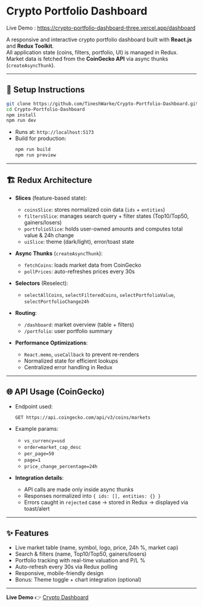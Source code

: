 # Crypto Portfolio Dashboard

Live Demo : https://crypto-portfolio-dashboard-three.vercel.app/dashboard

A responsive and interactive crypto portfolio dashboard built with **React.js** and **Redux Toolkit**.  
All application state (coins, filters, portfolio, UI) is managed in Redux.  
Market data is fetched from the **CoinGecko API** via async thunks (`createAsyncThunk`).

---

## 🚀 Setup Instructions

```bash
git clone https://github.com/TineshWarke/Crypto-Portfolio-Dashboard.git
cd Crypto-Portfolio-Dashboard
npm install
npm run dev
```

- Runs at: `http://localhost:5173`  
- Build for production:  
  ```bash
  npm run build
  npm run preview
  ```

---

## 🏗️ Redux Architecture

- **Slices** (feature-based state):  
  - `coinsSlice`: stores normalized coin data (`ids` + `entities`)  
  - `filtersSlice`: manages search query + filter states (Top10/Top50, gainers/losers)  
  - `portfolioSlice`: holds user-owned amounts and computes total value & 24h change  
  - `uiSlice`: theme (dark/light), error/toast state  

- **Async Thunks** (`createAsyncThunk`):  
  - `fetchCoins`: loads market data from CoinGecko  
  - `pollPrices`: auto-refreshes prices every 30s  

- **Selectors** (Reselect):  
  - `selectAllCoins`, `selectFilteredCoins`, `selectPortfolioValue`, `selectPortfolioChange24h`  

- **Routing**:  
  - `/dashboard`: market overview (table + filters)  
  - `/portfolio`: user portfolio summary  

- **Performance Optimizations**:  
  - `React.memo`, `useCallback` to prevent re-renders  
  - Normalized state for efficient lookups  
  - Centralized error handling in Redux  

---

## 🌐 API Usage (CoinGecko)

- Endpoint used:  
  ```
  GET https://api.coingecko.com/api/v3/coins/markets
  ```
- Example params:  
  - `vs_currency=usd`  
  - `order=market_cap_desc`  
  - `per_page=50`  
  - `page=1`  
  - `price_change_percentage=24h`  

- **Integration details**:  
  - API calls are made only inside async thunks  
  - Responses normalized into `{ ids: [], entities: {} }`  
  - Errors caught in `rejected` case → stored in Redux → displayed via toast/alert  

---

## ✨ Features
- Live market table (name, symbol, logo, price, 24h %, market cap)  
- Search & filters (name, Top10/Top50, gainers/losers)  
- Portfolio tracking with real-time valuation and P/L %  
- Auto-refresh every 30s via Redux polling  
- Responsive, mobile-friendly design  
- Bonus: Theme toggle + chart integration (optional)  

---

**Live Demo** 👉 [Crypto Dashboard](https://crypto-portfolio-dashboard-three.vercel.app/dashboard)  
